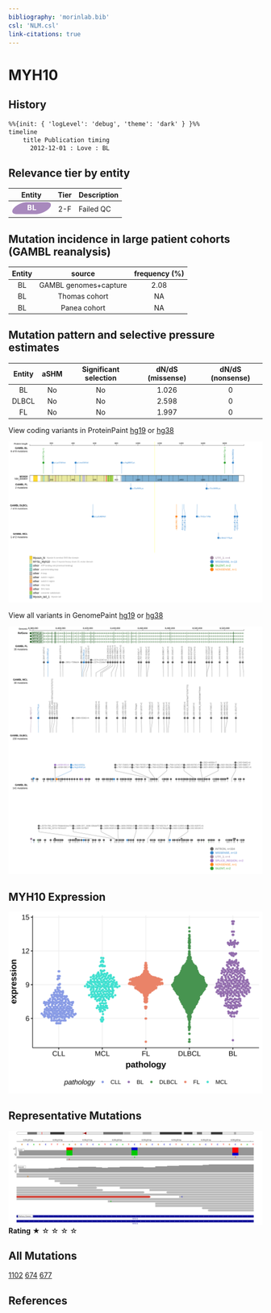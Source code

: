 ```yaml
---
bibliography: 'morinlab.bib'
csl: 'NLM.csl'
link-citations: true
---
```

# MYH10

## History
```mermaid
%%{init: { 'logLevel': 'debug', 'theme': 'dark' } }%%
timeline
    title Publication timing
      2012-12-01 : Love : BL
```

## Relevance tier by entity

|Entity|Tier|Description                           |
|:------:|:----:|--------------------------------------|
|![BL](images/icons/BL_tier2.png)    |2-F   |Failed QC|

## Mutation incidence in large patient cohorts (GAMBL reanalysis)

|Entity|source               |frequency (%)|
|:------:|:---------------------:|:-------------:|
|BL    |GAMBL genomes+capture|2.08         |
|BL    |Thomas cohort        |  NA         |
|BL    |Panea cohort         |  NA         |

## Mutation pattern and selective pressure estimates

|Entity|aSHM|Significant selection|dN/dS (missense)|dN/dS (nonsense)|
|:------:|:----:|:---------------------:|:----------------:|:----------------:|
|BL    |No  |No                   |1.026           |0               |
|DLBCL |No  |No                   |2.598           |0               |
|FL    |No  |No                   |1.997           |0               |



View coding variants in ProteinPaint [hg19](https://morinlab.github.io/LLMPP/GAMBL/MYH10_protein.html)  or [hg38](https://morinlab.github.io/LLMPP/GAMBL/MYH10_protein_hg38.html)

![](images/proteinpaint/MYH10_NM_005964.svg)

View all variants in GenomePaint [hg19](https://morinlab.github.io/LLMPP/GAMBL/MYH10.html)  or [hg38](https://morinlab.github.io/LLMPP/GAMBL/MYH10_hg38.html)

![](images/proteinpaint/MYH10.svg)

## MYH10 Expression
![](images/gene_expression/MYH10_by_pathology.svg)
<!-- ORIGIN: loveGeneticLandscapeMutations2012 -->
<!-- BL: loveGeneticLandscapeMutations2012 -->

## Representative Mutations

![](primary/Love_MYH10.svg)
**Rating**
&starf; &star; &star; &star; &star;

## All Mutations

[1102](https://www.bcgsc.ca/downloads/morinlab/GAMBL/Love/1102_reports.html)
[674](https://www.bcgsc.ca/downloads/morinlab/GAMBL/Love/674_reports.html)
[677](https://www.bcgsc.ca/downloads/morinlab/GAMBL/Love/677_reports.html)


## References
